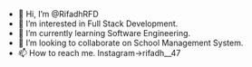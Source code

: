 - 👋 Hi, I’m @RifadhRFD
- 👀 I’m interested in Full Stack Development.
- 🌱 I’m currently learning Software Engineering.
- 💞️ I’m looking to collaborate on School Management System.
- 📫 How to reach me. Instagram->rifadh__47

<!---
RifadhRFD/RifadhRFD is a ✨ special ✨ repository because its `README.md` (this file) appears on your GitHub profile.
You can click the Preview link to take a look at your changes.
--->
